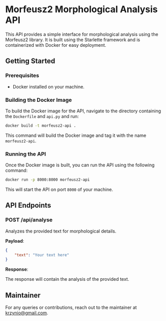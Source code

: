 
# Morfeusz2 Morphological Analysis API

This API provides a simple interface for morphological analysis using the Morfeusz2 library. It is built using the Starlette framework and is containerized with Docker for easy deployment.

## Getting Started

### Prerequisites

- Docker installed on your machine.

### Building the Docker Image

To build the Docker image for the API, navigate to the directory containing the `Dockerfile` and `api.py` and run:

```bash
docker build -t morfeusz2-api .
```

This command will build the Docker image and tag it with the name `morfeusz2-api`.

### Running the API

Once the Docker image is built, you can run the API using the following command:

```bash
docker run -p 8000:8000 morfeusz2-api
```

This will start the API on port `8000` of your machine. 

## API Endpoints

### POST /api/analyse

Analyzes the provided text for morphological details.

**Payload**:

```json
{
    "text": "Your text here"
}
```

**Response**:

The response will contain the analysis of the provided text.

## Maintainer

For any queries or contributions, reach out to the maintainer at [krzynio@gmail.com](mailto:krzynio@gmail.com).
